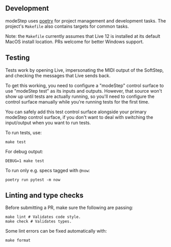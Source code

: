 ## Development

modeStep uses [poetry](https://python-poetry.org/) for project management and
development tasks. The project's `Makefile` also contains targets for common tasks.

Note: the `Makefile` currently assumes that Live 12 is installed at its default MacOS
install location. PRs welcome for better Windows support.

## Testing

Tests work by opening Live, impersonating the MIDI output of the SoftStep, and checking
the messages that Live sends back.

To get this working, you need to configure a "modeStep" control surface to use "modeStep
test" as its inputs and outputs. However, that source won't show up until tests are
actually running, so you'll need to configure the control surface manually while you're
running tests for the first time.

You can safely add this test control surface alongside your primary modeStep control
surface, if you don't want to deal with switching the input/output when you want to run
tests.

To run tests, use:

```shell
make test
```

For debug output:

```shell
DEBUG=1 make test
```

To run only e.g. specs tagged with `@now`:

```shell
poetry run pytest -m now
```

## Linting and type checks

Before submitting a PR, make sure the following are passing:

```shell
make lint # Validates code style.
make check # Validates types.
```

Some lint errors can be fixed automatically with:

```shell
make format
```

